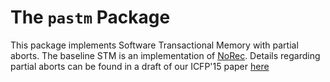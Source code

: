 The `pastm` Package  
=================

This package implements Software Transactional Memory with partial aborts.  The
baseline STM is an implementation of [NoRec](http://dl.acm.org/citation.cfm?id=1693453.1693464&coll=DL&dl=ACM&CFID=691321183&CFTOKEN=52742236).
Details regarding partial aborts can be found in a draft of our ICFP'15 paper [here](http://www.cs.rit.edu/~ml9951/icfp15.pdf)
